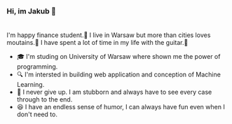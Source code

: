 ### Hi, im Jakub :wave: </br></br>

I'm happy finance student.:money_with_wings: I live in Warsaw but more than cities loves moutains.:mount_fuji: I have spent a lot of time in my life with the guitar.:guitar:
- :mortar_board: I'm studing on University of Warsaw where shown me the power of programming.
- :mag: I'm intersted in building web application and conception of Machine Learning.
- :running: I never give up. I am stubborn and always have to see every case through to the end.
- :laughing: I have an endless sense of humor, I can always have fun even when I don't need to.
